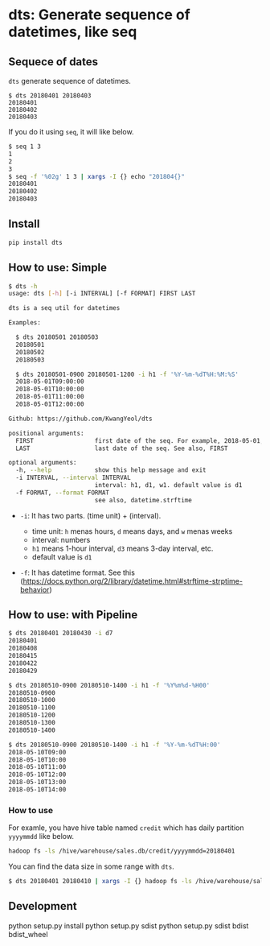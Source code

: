 dts: Generate sequence of datetimes, like seq
=============================================

## Sequece of dates

`dts` generate sequence of datetimes. 

```
$ dts 20180401 20180403
20180401
20180402
20180403
```

If you do it using `seq`, it will like below.

```bash
$ seq 1 3
1
2
3
$ seq -f '%02g' 1 3 | xargs -I {} echo "201804{}"
20180401
20180402
20180403
```

## Install

```bash
pip install dts
```


## How to use: Simple

```bash
$ dts -h
usage: dts [-h] [-i INTERVAL] [-f FORMAT] FIRST LAST

dts is a seq util for datetimes

Examples:

  $ dts 20180501 20180503
  20180501
  20180502
  20180503

  $ dts 20180501-0900 20180501-1200 -i h1 -f '%Y-%m-%dT%H:%M:%S'
  2018-05-01T09:00:00
  2018-05-01T10:00:00
  2018-05-01T11:00:00
  2018-05-01T12:00:00

Github: https://github.com/KwangYeol/dts

positional arguments:
  FIRST                 first date of the seq. For example, 2018-05-01, 20180501, 20180501-0900, 2018-05-01T09:00
  LAST                  last date of the seq. See also, FIRST

optional arguments:
  -h, --help            show this help message and exit
  -i INTERVAL, --interval INTERVAL
                        interval: h1, d1, w1. default value is d1
  -f FORMAT, --format FORMAT
                        see also, datetime.strftime
```

* `-i`: It has two parts. (time unit) + (interval). 
  - time unit: `h` menas hours, `d` means days, and `w` menas weeks 
  - interval: numbers
  - `h1` means 1-hour interval, `d3` means 3-day interval, etc.
  - default value is `d1`

* `-f`: It has datetime format. See this (https://docs.python.org/2/library/datetime.html#strftime-strptime-behavior)


## How to use: with Pipeline

```bash
$ dts 20180401 20180430 -i d7
20180401
20180408
20180415
20180422
20180429

$ dts 20180510-0900 20180510-1400 -i h1 -f '%Y%m%d-%H00'
20180510-0900
20180510-1000
20180510-1100
20180510-1200
20180510-1300
20180510-1400

$ dts 20180510-0900 20180510-1400 -i h1 -f '%Y-%m-%dT%H:00'
2018-05-10T09:00
2018-05-10T10:00
2018-05-10T11:00
2018-05-10T12:00
2018-05-10T13:00
2018-05-10T14:00
```


### How to use

For examle, you have hive table named `credit` which has daily partition `yyyymmdd` like below.

```bash
hadoop fs -ls /hive/warehouse/sales.db/credit/yyyymmdd=20180401
```

You can find the data size in some range with `dts`.

```bash
$ dts 20180401 20180410 | xargs -I {} hadoop fs -ls /hive/warehouse/sales.db/credit/yyyymmdd={}
```


## Development

python setup.py install
python setup.py sdist 
python setup.py sdist bdist bdist_wheel

